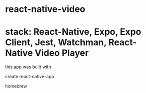 # react-native-video

# stack: React-Native, Expo, Expo Client, Jest, Watchman, React-Native Video Player

this app was built with

create react-native-app

homebrew